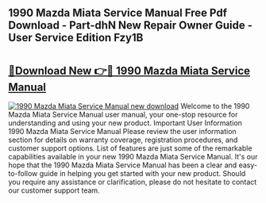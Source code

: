 ## 1990 Mazda Miata Service Manual Free Pdf Download - Part-dhN New Repair Owner Guide - User Service Edition Fzy1B

# <h2><a href="http://bc40569.oget.top/?id=1990+Mazda+Miata+Service+Manual">🔗Download New 👉🔴 1990 Mazda Miata Service Manual</a></h2>

[![1990 Mazda Miata Service Manual new download](https://i.imgur.com/5g1atiW.png)](http://bc40569.oget.top/?id=1990+Mazda+Miata+Service+Manual)
Welcome to the 1990 Mazda Miata Service Manual user manual, your one-stop resource for understanding and using your new product. Important User Information 1990 Mazda Miata Service Manual Please review the user information section for details on warranty coverage, registration procedures, and customer support options. List of features are just some of the remarkable capabilities available in your new 1990 Mazda Miata Service Manual. It's our hope that the 1990 Mazda Miata Service Manual has been a clear and easy-to-follow guide in helping you get started with your new product. Should you require any assistance or clarification, please do not hesitate to contact our customer support team.
